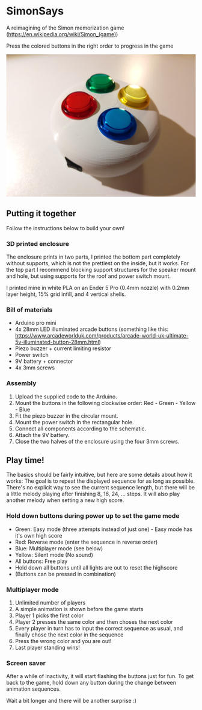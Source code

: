 # SimonSays
 A reimagining of the Simon memorization game (https://en.wikipedia.org/wiki/Simon_(game))
 
 Press the colored buttons in the right order to progress in the game

![Simon Says game](https://raw.githubusercontent.com/Dr-CK/SimonSays/main/SimonSays_v3.jpg?raw=true)

## Putting it together

 Follow the instructions below to build your own!

### 3D printed enclosure

 The enclosure prints in two parts, I printed the bottom part completely without supports, which is not the prettiest on the inside, but it works. For the top part I recommend blocking support structures for the speaker mount and hole, but using supports for the roof and power switch mount.

 I printed mine in white PLA on an Ender 5 Pro (0.4mm nozzle) with 0.2mm layer height, 15% grid infill, and 4 vertical shells.

### Bill of materials
 - Arduino pro mini
 - 4x 28mm LED illuminated arcade buttons (something like this: https://www.arcadeworlduk.com/products/arcade-world-uk-ultimate-5v-illuminated-button-28mm.html)
 - Piezo buzzer + current limiting resistor
 - Power switch
 - 9V battery + connector
 - 4x 3mm screws

### Assembly
 1. Upload the supplied code to the Arduino.
 2. Mount the buttons in the following clockwise order: Red - Green - Yellow - Blue
 3. Fit the piezo buzzer in the circular mount.
 4. Mount the power switch in the rectangular hole.
 5. Connect all components according to the schematic.
 6. Attach the 9V battery.
 7. Close the two halves of the enclosure using the four 3mm screws.

## Play time!

 The basics should be fairly intuitive, but here are some details about how it works: The goal is to repeat the displayed sequence for as long as possible.
 There's no explicit way to see the current sequence length, but there will be a little melody playing after finishing 8, 16, 24, ... steps.
 It will also play another melody when setting a new high score. 

### Hold down buttons during power up to set the game mode
 - Green: Easy mode (three attempts instead of just one) - Easy mode has it's own high score
 - Red: Reverse mode (enter the sequence in reverse order)
 - Blue: Multiplayer mode (see below)
 - Yellow: Silent mode (No sound)
 - All buttons: Free play
 - Hold down all buttons until all lights are out to reset the highscore
 - (Buttons can be pressed in combination)
   
### Multiplayer mode
 1. Unlimited number of players
 2. A simple animation is shown before the game starts
 3. Player 1 picks the first color
 4. Player 2 presses the same color and then choses the next color
 5. Every player in turn has to input the correct sequence as usual, and finally chose the next color in the sequence
 6. Press the wrong color and you are out!
 7. Last player standing wins!
 
### Screen saver

 After a while of inactivity, it will start flashing the buttons just for fun. To get back to the game, hold down any button during the change between animation sequences.
 
 Wait a bit longer and there will be another surprise :)
